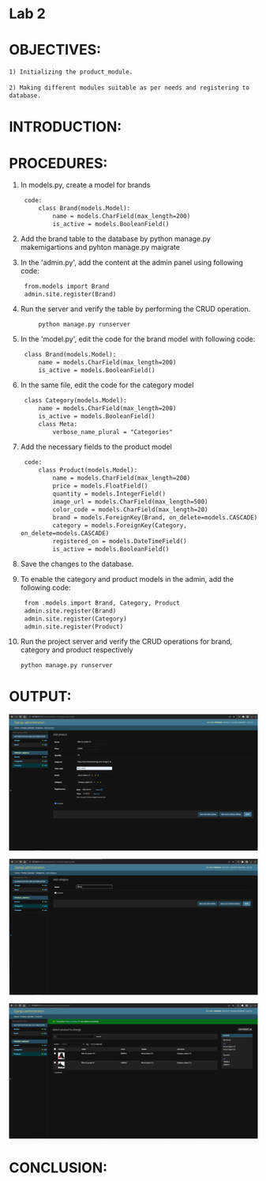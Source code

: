 # Lab 2

# OBJECTIVES:
    1) Initializing the product_module.

    2) Making different modules suitable as per needs and registering to database.

# INTRODUCTION:


# PROCEDURES:
1) In models.py, create a model for brands

        code:
            class Brand(models.Model):
                name = models.CharField(max_length=200)
                is_active = models.BooleanField()

2) Add the brand table to the database by python manage.py makemigartions and pyhton manage.py maigrate

3) In the 'admin.py', add the content at the admin panel using following code:

        from.models import Brand
        admin.site.register(Brand)

4) Run the server and verify the table by performing the CRUD operation.

            python manage.py runserver

5) In the 'model.py', edit the code for the brand model with following code:

        class Brand(models.Model):
            name = models.CharField(max_length=200)
            is_active = models.BooleanField()

6) In the same file, edit the code for the category model

        class Category(models.Model):
            name = models.CharField(max_length=200)
            is_active = models.BooleanField()
            class Meta:
                verbose_name_plural = "Categories"

7) Add the necessary fields to the product model

        code:
            class Product(models.Model):
                name = models.CharField(max_length=200)
                price = models.FloatField()
                quantity = models.IntegerField()
                image_url = models.CharField(max_length=500)
                color_code = models.CharField(max_length=20)
                brand = models.ForeignKey(Brand, on_delete=models.CASCADE)
                category = models.ForeignKey(Category, on_delete=models.CASCADE)
                registered_on = models.DateTimeField()
                is_active = models.BooleanField()

8) Save the changes to the database.

9) To enable the category and product models in the admin, add the following code:

        from .models import Brand, Category, Product
        admin.site.register(Brand)
        admin.site.register(Category)
        admin.site.register(Product)

10) Run the project server and verify the CRUD operations for brand, category and product respectively

        python manage.py runserver



# OUTPUT: 

![image of product model](https://github.com/rinabade/E-Commerce-Project/blob/master/lab_manual/Lab2/284382751_723579082221058_2103099558406711841_n.png) 

![image of category model](https://github.com/rinabade/E-Commerce-Project/blob/master/lab_manual/Lab2/284837814_490152009532384_7957260564952937221_n.png)

![image of view product](https://github.com/rinabade/E-Commerce-Project/blob/master/lab_manual/Lab2/285010121_1991098547747591_8730209762865238535_n.png)

# CONCLUSION:

